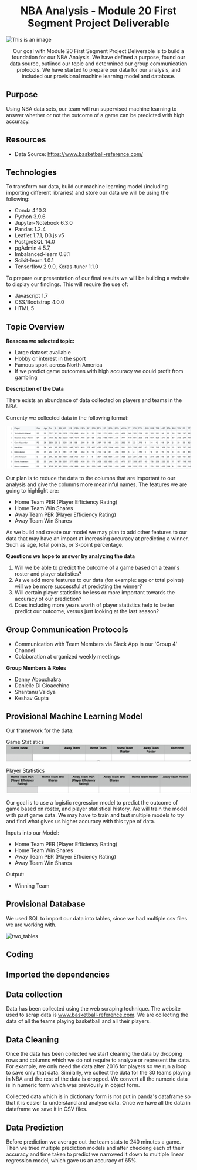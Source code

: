 <h1 align="center">NBA Analysis - Module 20 First Segment Project Deliverable</h1>

![This is an image](https://github.com/daboucha/to-be-determined/blob/a6d32efad004fe892e9dc237b41719ccbfcfdbec/NBA_Image.jpeg)

<p align="center">Our goal with Module 20 First Segment Project Deliverable is to build a foundation for our NBA Analysis. We have defined a purpose, found our data source, outlined our topic and determined our group communication protocols. We have started to prepare our data for our analysis, and included our provisional machine learning model and database.</p>

## Purpose
Using NBA data sets, our team will run supervised machine learning to answer whether or not the outcome of a game can be predicted with high accuracy.

## Resources
- Data Source: https://www.basketball-reference.com/

## Technologies
To transform our data, build our machine learning model (including importing different libraries) and store our data we will be using the following:
- Conda 4.10.3
- Python 3.9.6
- Jupyter-Notebook 6.3.0
- Pandas 1.2.4 
- Leaflet 1.7.1, D3.js v5
- PostgreSQL 14.0
- pgAdmin 4 5.7, 
- Imbalanced-learn 0.8.1
- Scikit-learn 1.0.1
- Tensorflow 2.9.0, Keras-tuner 1.1.0

To prepare our presentation of our final results we will be building a website to display our findings. This will require the use of:
- Javascript 1.7
- CSS/Bootstrap 4.0.0
- HTML 5

## Topic Overview

**Reasons we selected topic:**
- Large dataset available
- Hobby or interest in the sport 
- Famous sport across North America
- If we predict game outcomes with high accuracy we could profit from gambling

**Description of the Data**

There exists an abundance of data collected on players and teams in the NBA. 

Currenty we collected data in the following format: 

![This is an image](https://github.com/daboucha/nba-analysis/blob/746bfa4cc6afd819601d72c40916d1176a737153/Data_Screenshot.png)

Our plan is to reduce the data to the columns that are important to our analysis and give the columns more meaninful names. 
The features we are going to highlight are: 
- Home Team PER (Player Efficiency Rating)
- Home Team Win Shares
- Away Team PER (Player Efficiency Rating)
- Away Team Win Shares

As we build and create our model we may plan to add other features to our data that may have an impact at increasing accuracy at predicting a winner. Such as age, total points, or 3-point percentage. 

**Questions we hope to answer by analyzing the data** 

1. Will we be able to predict the outcome of a game based on a team's roster and player statistics?
2. As we add more features to our data (for example: age or total points) will we be more successful at predicting the winner?
3. Will certain player statistics be less or more important towards the accuracy of our prediction?
4. Does including more years worth of player statistics help to better predict our outcome, versus just looking at the last season?

## Group Communication Protocols

- Communication with Team Members via Slack App in our 'Group 4' Channel
- Colaboration at organized weekly meetings

**Group Members & Roles**
- Danny Abouchakra
- Danielle Di Gioacchino
- Shantanu Vaidya
- Keshav Gupta

## Provisional Machine Learning Model 
Our framework for the data:

Game Statistics 
![This is an image](https://github.com/daboucha/nba-analysis/blob/c3af2167b048c92b632af7f2c017dba51a46393a/Game_Stat_Framework.png)

Player Statistics 
![This is an image](https://github.com/daboucha/nba-analysis/blob/3ec253da2ae13437484ec22780ba998b42ddb944/Player_Stat_Framework.png)

Our goal is to use a logistic regression model to predict the outcome of game based on roster, and player statistical history. We will train the model with past game data. We may have to train and test multiple models to try and find what gives us higher accuracy with this type of data.

Inputs into our Model: 
- Home Team PER (Player Efficiency Rating)
- Home Team Win Shares
- Away Team PER (Player Efficiency Rating)
- Away Team Win Shares

Output: 
- Winning Team

## Provisional Database

We used SQL to import our data into tables, since we had multiple csv files we are working with.

<img width="408" alt="two_tables" src="https://user-images.githubusercontent.com/86980240/149687246-9e1e7365-aa51-488a-b38e-75b2825a564f.png">

## Coding

## Imported the dependencies

## Data collection
Data has been collected using the web scraping technique. The website used to scrap data is www.basketball-reference.com.
We are collecting the data of all the teams playing basketball and all their players.

## Data Cleaning
Once the data has been collected we start cleaning the data by dropping rows and columns which we do not require to analyze or represent the data.
For example, we only need the data after 2016 for players so we run a loop to save only that data. Similarly, we collect the data for the 30 teams playing in NBA and the rest of the data is dropped.
We convert all the numeric data is in numeric form which was previously in object form.

Collected data which is in dictionary form is not put in panda's dataframe so that it is easier to understand and analyse data.
Once we have all the data in dataframe we save it in CSV files.

## Data Prediction
Before prediction we average out the team stats to 240 minutes a game.
Then we tried multiple prediction models and after checking each of their accuracy and time taken to predict we narrowed it down to multiple linear regression model, which gave us an accuracy of 65%.

